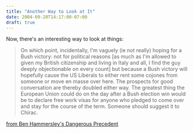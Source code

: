 ```yaml
---
title: "Another Way to Look at It"
date: 2004-09-20T14:17:00-07:00
draft: true
---
```

Now, there's an interesting way to look at things:

> On which point, incidentally, I'm vaguely (ie not really) hoping for a Bush victory: not for political reasons [as much as I'm allowed to given my British citizenship and living in Italy and all, I find the guy deeply objectionable on every count] but because a Bush victory will hopefully cause the US Liberals to either rent some cojones from someone or move en masse over here. The prospects for good conversation are thereby doubled either way. The greatest thing the European Union could do on the day after a Bush election win would be to declare free work visas for anyone who pledged to come over and stay for the course of the term. Someone should suggest it to Chirac.  

[from Ben Hammersley's Dangerous Precedent](https://web.archive.org/web/20040924085445/http://www.benhammersley.com/weblog/2004/09/16/_you_are_under_my_power_tell_me_your_secrets.html "You are under my power. Tell me your secrets. from Ben Hammersley's Dangerous Precedent")
